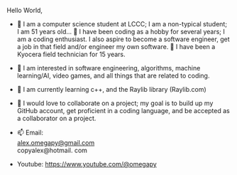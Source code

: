 Hello World,

- 👋 
I am a computer science student at LCCC; I am a non-typical student; I am 51 years old… 👴
I have been coding as a hobby for several years; I am a coding enthusiast. I also aspire to become a software engineer, 
get a job in that field and/or engineer my own software.
🔧 I have been a Kyocera field technician for 15 years.

- 👀
I am interested in software engineering, algorithms, machine learning/AI, video games, 
and all things that are related to coding.

- 🌱
I am currently learning c++, and the Raylib library (Raylib.com)

- 💞️
I would love to collaborate on a project; my goal is to build up my GitHub account, 
get proficient in a coding language, and be accepted as a collaborator on a project. 

- 📫
Email:  
alex.omegapy@gmail.com  
copyalex@hotmail. com  

- Youtube: https://www.youtube.com/@omegapy

